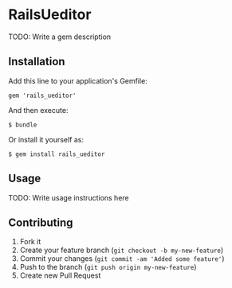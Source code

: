 # RailsUeditor

TODO: Write a gem description

## Installation

Add this line to your application's Gemfile:

    gem 'rails_ueditor'

And then execute:

    $ bundle

Or install it yourself as:

    $ gem install rails_ueditor

## Usage

TODO: Write usage instructions here

## Contributing

1. Fork it
2. Create your feature branch (`git checkout -b my-new-feature`)
3. Commit your changes (`git commit -am 'Added some feature'`)
4. Push to the branch (`git push origin my-new-feature`)
5. Create new Pull Request
